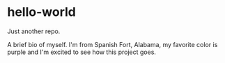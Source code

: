 # hello-world
Just another repo.

A brief bio of myself. I'm from Spanish Fort, Alabama, my favorite color is purple and I'm excited to see how this project goes. 

